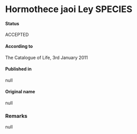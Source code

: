 # Hormothece jaoi Ley SPECIES

#### Status
ACCEPTED

#### According to
The Catalogue of Life, 3rd January 2011

#### Published in
null

#### Original name
null

### Remarks
null